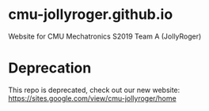 # cmu-jollyroger.github.io
Website for CMU Mechatronics S2019 Team A (JollyRoger)

# Deprecation
This repo is deprecated, check out our new website:
https://sites.google.com/view/cmu-jollyroger/home
